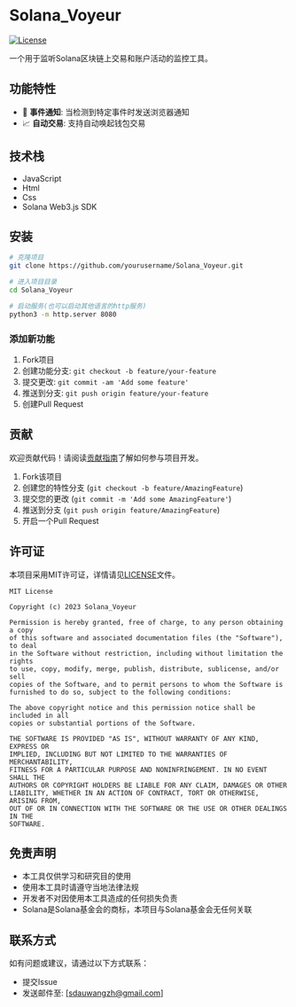 # Solana_Voyeur

[![License](https://img.shields.io/badge/license-MIT-blue.svg)](LICENSE)

一个用于监听Solana区块链上交易和账户活动的监控工具。

## 功能特性
- 🚨 **事件通知**: 当检测到特定事件时发送浏览器通知
- 📈 **自动交易**: 支持自动唤起钱包交易

## 技术栈

- JavaScript
- Html
- Css
- Solana Web3.js SDK

## 安装

```bash
# 克隆项目
git clone https://github.com/yourusername/Solana_Voyeur.git

# 进入项目目录
cd Solana_Voyeur

# 启动服务(也可以启动其他语言的http服务)
python3 -m http.server 8080
```

### 添加新功能

1. Fork项目
2. 创建功能分支: `git checkout -b feature/your-feature`
3. 提交更改: `git commit -am 'Add some feature'`
4. 推送到分支: `git push origin feature/your-feature`
5. 创建Pull Request

## 贡献

欢迎贡献代码！请阅读[贡献指南](CONTRIBUTING.md)了解如何参与项目开发。

1. Fork该项目
2. 创建您的特性分支 (`git checkout -b feature/AmazingFeature`)
3. 提交您的更改 (`git commit -m 'Add some AmazingFeature'`)
4. 推送到分支 (`git push origin feature/AmazingFeature`)
5. 开启一个Pull Request

## 许可证

本项目采用MIT许可证，详情请见[LICENSE](LICENSE)文件。

```
MIT License

Copyright (c) 2023 Solana_Voyeur

Permission is hereby granted, free of charge, to any person obtaining a copy
of this software and associated documentation files (the "Software"), to deal
in the Software without restriction, including without limitation the rights
to use, copy, modify, merge, publish, distribute, sublicense, and/or sell
copies of the Software, and to permit persons to whom the Software is
furnished to do so, subject to the following conditions:

The above copyright notice and this permission notice shall be included in all
copies or substantial portions of the Software.

THE SOFTWARE IS PROVIDED "AS IS", WITHOUT WARRANTY OF ANY KIND, EXPRESS OR
IMPLIED, INCLUDING BUT NOT LIMITED TO THE WARRANTIES OF MERCHANTABILITY,
FITNESS FOR A PARTICULAR PURPOSE AND NONINFRINGEMENT. IN NO EVENT SHALL THE
AUTHORS OR COPYRIGHT HOLDERS BE LIABLE FOR ANY CLAIM, DAMAGES OR OTHER
LIABILITY, WHETHER IN AN ACTION OF CONTRACT, TORT OR OTHERWISE, ARISING FROM,
OUT OF OR IN CONNECTION WITH THE SOFTWARE OR THE USE OR OTHER DEALINGS IN THE
SOFTWARE.
```

## 免责声明

- 本工具仅供学习和研究目的使用
- 使用本工具时请遵守当地法律法规
- 开发者不对因使用本工具造成的任何损失负责
- Solana是Solana基金会的商标，本项目与Solana基金会无任何关联

## 联系方式

如有问题或建议，请通过以下方式联系：

- 提交Issue
- 发送邮件至: [sdauwangzh@gmail.com]
